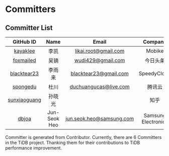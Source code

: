 # Committers

## Committer List
|GitHub ID| Name | Email|Company|
|:---:| :----:| :---:|:--: |
|[kayaklee](https://github.com/kayaklee)|李凯|likai.root@gmail.com|Mobike|
|[foxmailed](https://github.com/foxmailed)|吴镝 |wudi429@gmail.com|今日头条|
|[blacktear23](https://github.com/blacktear23)|李雨来|blacktear23@gmail.com|SpeedyCloud|
|[spongedu](https://github.com/spongedu)|杜川|duchuangucas@live.com|腾讯云|
|[sunxiaoguang](https://github.com/sunxiaoguang)|孙晓光||知乎|
|[dbjoa](https://github.com/dbjoa)|Jun-Seok Heo|jun.seok.heo@samsung.com|Samsung Electronics|

Committer is generated from Contributor. Currently, there are 6 Committers in the TiDB project. Thanking them for their contributions to TiDB performance improvement.
